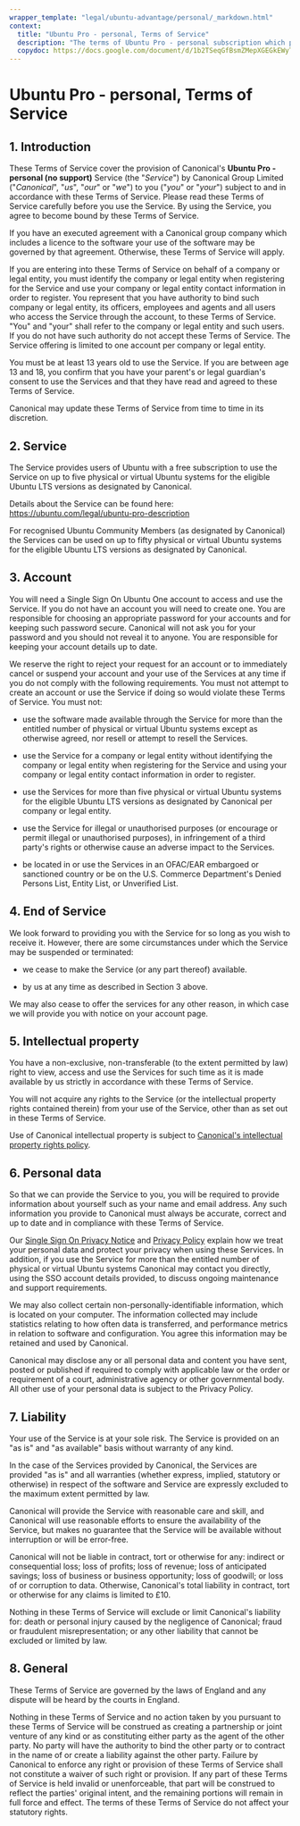 ```yaml
---
wrapper_template: "legal/ubuntu-advantage/personal/_markdown.html"
context:
  title: "Ubuntu Pro - personal, Terms of Service"
  description: "The terms of Ubuntu Pro - personal subscription which provides users of Ubuntu with Ubuntu Pro with no support on up to five physical or virtual Ubuntu systems for the eligible LTS release. And up to 50 machines for official Ubuntu Community members."
  copydoc: https://docs.google.com/document/d/1b2TSeqGfBsmZMepXGEGkEWyTDo0M5aHmyqaQIzEZfPs/edit
---
```


# Ubuntu Pro - personal, Terms of Service

## 1. Introduction

These Terms of Service cover the provision of Canonical's **Ubuntu Pro - personal (no support)** Service (the "<dfn>Service</dfn>") by Canonical Group Limited ("<dfn>Canonical</dfn>", "<dfn>us</dfn>", "<dfn>our</dfn>" or "<dfn>we</dfn>") to you ("<dfn>you</dfn>" or "<dfn>your</dfn>") subject to and in accordance with these Terms of Service. Please read these Terms of Service carefully before you use the Service. By using the Service, you agree to become bound by these Terms of Service.

If you have an executed agreement with a Canonical group company which includes a licence to the software your use of the software may be governed by that agreement. Otherwise, these Terms of Service will apply.

If you are entering into these Terms of Service on behalf of a company or legal entity, you must identify the company or legal entity when registering for the Service and use your company or legal entity contact information in order to register. You represent that you have authority to bind such company or legal entity, its officers, employees and agents and all users who access the Service through the account, to these Terms of Service. "You" and "your" shall refer to the company or legal entity and such users. If you do not have such authority do not accept these Terms of Service. The Service offering is limited to one account per company or legal entity.    

You must be at least 13 years old to use the Service. If you are between age 13 and 18, you confirm that you have your parent's or legal guardian's consent to use the Services and that they have read and agreed to these Terms of Service.

Canonical may update these Terms of Service from time to time in its discretion.

## 2. Service

The Service provides users of Ubuntu with a free subscription to use the Service on up to five physical or virtual Ubuntu systems for the eligible Ubuntu LTS versions as designated by Canonical.

Details about the Service can be found here:  https://ubuntu.com/legal/ubuntu-pro-description

For recognised Ubuntu Community Members (as designated by Canonical) the Services can be used on up to fifty physical or virtual Ubuntu systems for the eligible Ubuntu LTS versions as designated by Canonical. 

## 3. Account

You will need a Single Sign On Ubuntu One account to access and use the Service. If you do not have an account you will need to create one. You are responsible for choosing an appropriate password for your accounts and for keeping such password secure. Canonical will not ask you for your password and you should not reveal it to anyone. You are responsible for keeping your account details up to date.

We reserve the right to reject your request for an account or to immediately cancel or suspend your account and your use of the Services at any time if you do not comply with the following requirements. You must not attempt to create an account or use the Service if doing so would violate these Terms of Service. You must not:            

- use the software made available through the Service for more than the entitled number of physical or virtual Ubuntu systems except as otherwise agreed, nor resell or attempt to resell the Services.

- use the Service for a company or legal entity without identifying the company or legal entity when registering for the Service and using your company or legal entity contact information in order to register.

- use the Services for more than five physical or virtual Ubuntu systems for the eligible Ubuntu LTS versions as designated by Canonical per company or legal entity.

- use the Service for illegal or unauthorised purposes (or encourage or permit illegal or unauthorised purposes), in infringement of a third party's rights or otherwise cause an adverse impact to the Services.

- be located in or use the Services in an OFAC/EAR embargoed or sanctioned country or be on the U.S. Commerce Department's Denied Persons List, Entity List, or Unverified List.

## 4. End of Service

We look forward to providing you with the Service for so long as you wish to receive it. However, there are some circumstances under which the Service may be suspended or terminated:

- we cease to make the Service (or any part thereof) available.    

- by us at any time as described in Section 3 above.          

We may also cease to offer the services for any other reason, in which case we will provide you with notice on your account page.    

## 5. Intellectual property

You have a non-exclusive, non-transferable (to the extent permitted by law) right to view, access and use the Services for such time as it is made available by us strictly in accordance with these Terms of Service.

You will not acquire any rights to the Service (or the intellectual property rights contained therein) from your use of the Service, other than as set out in these Terms of Service.  

Use of Canonical intellectual property is subject to [Canonical's intellectual property rights policy](/legal/intellectual-property-policy).

## 6. Personal data

So that we can provide the Service to you, you will be required to provide information about yourself such as your name and email address. Any such information you provide to Canonical must always be accurate, correct and up to date and in compliance with these Terms of Service.    

Our [Single Sign On Privacy Notice](/legal/data-privacy/sso) and [Privacy Policy](/legal/terms-and-policies/privacy-policy) explain how we treat your personal data and protect your privacy when using these Services. In addition, if you use the Service for more than the entitled number of physical or virtual Ubuntu systems Canonical may contact you directly, using the SSO account details provided, to discuss ongoing maintenance and support requirements.

We may also collect certain non-personally-identifiable information, which is located on your computer. The information collected may include statistics relating to how often data is transferred, and performance metrics in relation to software and configuration. You agree this information may be retained and used by Canonical.    

Canonical may disclose any or all personal data and content you have sent, posted or published if required to comply with applicable law or the order or requirement of a court, administrative agency or other governmental body. All other use of your personal data is subject to the Privacy Policy.

## 7. Liability

Your use of the Service is at your sole risk. The Service is provided on an "as is" and "as available" basis without warranty of any kind.

In the case of the Services provided by Canonical, the Services are provided "as is" and all warranties (whether express, implied, statutory or otherwise) in respect of the software and Service are expressly excluded to the maximum extent permitted by law.   

Canonical will provide the Service with reasonable care and skill, and Canonical will use reasonable efforts to ensure the availability of the Service, but makes no guarantee that the Service will be available without interruption or will be error-free.

Canonical will not be liable in contract, tort or otherwise for any: indirect or consequential loss; loss of profits; loss of revenue; loss of anticipated savings; loss of business or business opportunity; loss of goodwill; or loss of or corruption to data. Otherwise, Canonical's total liability in contract, tort or otherwise for any claims is limited to £10.

Nothing in these Terms of Service will exclude or limit Canonical's liability for: death or personal injury caused by the negligence of Canonical; fraud or fraudulent misrepresentation; or any other liability that cannot be excluded or limited by law.

## 8. General

These Terms of Service are governed by the laws of England and any dispute will be heard by the courts in England.

Nothing in these Terms of Service and no action taken by you pursuant to these Terms of Service will be construed as creating a partnership or joint venture of any kind or as constituting either party as the agent of the other party. No party will have the authority to bind the other party or to contract in the name of or create a liability against the other party. Failure by Canonical to enforce any right or provision of these Terms of Service shall not constitute a waiver of such right or provision. If any part of these Terms of Service is held invalid or unenforceable, that part will be construed to reflect the parties' original intent, and the remaining portions will remain in full force and effect. The terms of these Terms of Service do not affect your statutory rights.
